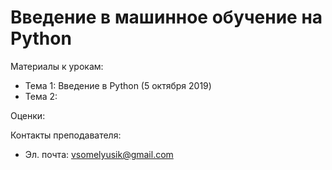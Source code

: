 # Введение в машинное обучение на Python

Материалы к урокам:
- Тема 1: Введение в Python (5 октября 2019)
- Тема 2:

Оценки:

Контакты преподавателя:
- Эл. почта: vsomelyusik@gmail.com
